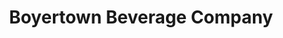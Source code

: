 ---
title: "Boyertown Beverage Company"
url: /boyertown/boyertown-beverage-company/
shop: beverages
---